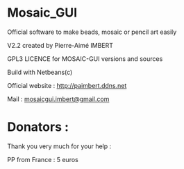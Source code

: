 # Mosaic_GUI

Official software to make beads, mosaic or pencil art easily

V2.2 created by Pierre-Aimé IMBERT

GPL3 LICENCE for MOSAIC-GUI versions and sources

Build with Netbeans(c)

Official website : http://paimbert.ddns.net

Mail : mosaicgui.imbert@gmail.com

# Donators :

Thank you very much for your help :

PP from France : 5 euros

